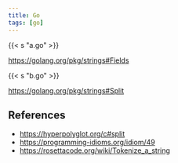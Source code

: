 ```yaml
---
title: Go
tags: [go]
---
```


{{< s "a.go" >}}

<https://golang.org/pkg/strings#Fields>

{{< s "b.go" >}}

<https://golang.org/pkg/strings#Split>

## References

- <https://hyperpolyglot.org/c#split>
- <https://programming-idioms.org/idiom/49>
- <https://rosettacode.org/wiki/Tokenize_a_string>
